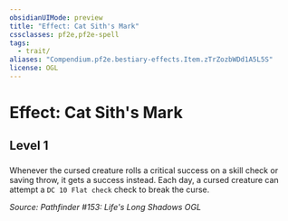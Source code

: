 ```yaml
---
obsidianUIMode: preview
title: "Effect: Cat Sith's Mark"
cssclasses: pf2e,pf2e-spell
tags:
  - trait/
aliases: "Compendium.pf2e.bestiary-effects.Item.zTrZozbWDd1A5L5S"
license: OGL
---
```

# Effect: Cat Sith's Mark
## Level 1
### 






Whenever the cursed creature rolls a critical success on a skill check or saving throw, it gets a success instead. Each day, a cursed creature can attempt a `DC 10 Flat check` check to break the curse.

*Source: Pathfinder #153: Life's Long Shadows*
*OGL*